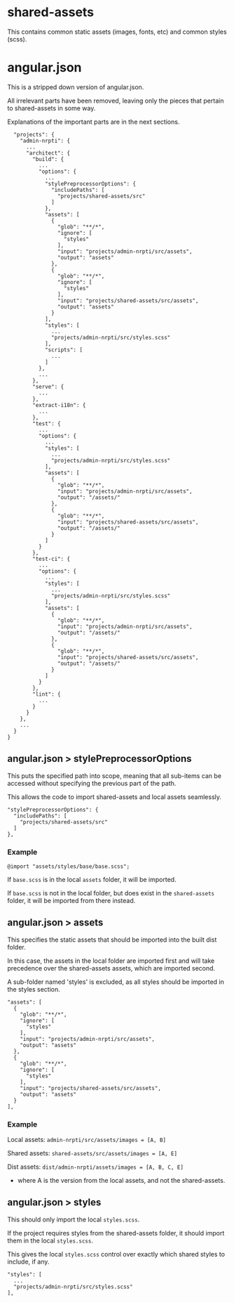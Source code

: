 # shared-assets

This contains common static assets (images, fonts, etc) and common styles (scss).


# angular.json

This is a stripped down version of angular.json.

All irrelevant parts have been removed, leaving only the pieces that pertain to shared-assets in some way.

Explanations of the important parts are in the next sections.

```
  "projects": {
    "admin-nrpti": {
      ...
      "architect": {
        "build": {
          ...
          "options": {
            ...
            "stylePreprocessorOptions": {
              "includePaths": [
                "projects/shared-assets/src"
              ]
            },
            "assets": [
              {
                "glob": "**/*",
                "ignore": [
                  "styles"
                ],
                "input": "projects/admin-nrpti/src/assets",
                "output": "assets"
              },
              {
                "glob": "**/*",
                "ignore": [
                  "styles"
                ],
                "input": "projects/shared-assets/src/assets",
                "output": "assets"
              }
            ],
            "styles": [
              ...
              "projects/admin-nrpti/src/styles.scss"
            ],
            "scripts": [
              ...
            ]
          },
          ...
        },
        "serve": {
          ...
        },
        "extract-i18n": {
          ...
        },
        "test": {
          ...
          "options": {
            ...
            "styles": [
              ...
              "projects/admin-nrpti/src/styles.scss"
            ],
            "assets": [
              {
                "glob": "**/*",
                "input": "projects/admin-nrpti/src/assets",
                "output": "/assets/"
              },
              {
                "glob": "**/*",
                "input": "projects/shared-assets/src/assets",
                "output": "/assets/"
              }
            ]
          }
        },
        "test-ci": {
          ...
          "options": {
            ...
            "styles": [
              ...
              "projects/admin-nrpti/src/styles.scss"
            ],
            "assets": [
              {
                "glob": "**/*",
                "input": "projects/admin-nrpti/src/assets",
                "output": "/assets/"
              },
              {
                "glob": "**/*",
                "input": "projects/shared-assets/src/assets",
                "output": "/assets/"
              }
            ]
          }
        },
        "lint": {
          ...
        }
      }
    },
    ...
  }
}
```

## angular.json > stylePreprocessorOptions

This puts the specified path into scope, meaning that all sub-items can be accessed without specifying the previous part of the path.

This allows the code to import shared-assets and local assets seamlessly.

```
"stylePreprocessorOptions": {
  "includePaths": [
    "projects/shared-assets/src"
  ]
},
```

### Example

```
@import "assets/styles/base/base.scss";
```
If `base.scss` is in the local `assets` folder, it will be imported.

If `base.scss` is not in the local folder, but does exist in the `shared-assets` folder, it will be imported from there instead.

## angular.json > assets

This specifies the static assets that should be imported into the built dist folder.

In this case, the assets in the local folder are imported first and will take precedence over the shared-assets assets, which are imported second.

A sub-folder named 'styles' is excluded, as all styles should be imported in the styles section.

```
"assets": [
  {
    "glob": "**/*",
    "ignore": [
      "styles"
    ],
    "input": "projects/admin-nrpti/src/assets",
    "output": "assets"
  },
  {
    "glob": "**/*",
    "ignore": [
      "styles"
    ],
    "input": "projects/shared-assets/src/assets",
    "output": "assets"
  }
],
```

### Example

Local assets: `admin-nrpti/src/assets/images = [A, B]`

Shared assets: `shared-assets/src/assets/images = [A, E]`

Dist assets: `dist/admin-nrpti/assets/images = [A, B, C, E]`
- where A is the version from the local assets, and not the shared-assets.

## angular.json > styles

This should only import the local `styles.scss`.

If the project requires styles from the shared-assets folder, it should import them in the local `styles.scss`.

This gives the local `styles.scss` control over exactly which shared styles to include, if any.

```
"styles": [
  ...
  "projects/admin-nrpti/src/styles.scss"
],
```